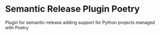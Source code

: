 # Semantic Release Plugin Poetry

Plugin for semantic-release adding support for Python projects managed with Poetry
